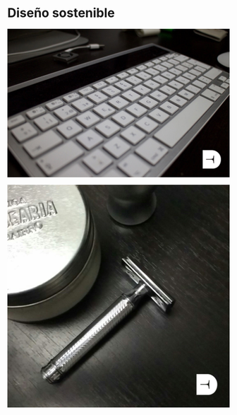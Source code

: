 # Diseño sostenible

![Mi teclado logitech tiene un panel solar, nunca hay que cargarlo](../../.gitbook/assets/01-teclado-logitech.jpeg)

![Sistema de afeitado con m&#xED;nimos residuos y sin tecnolog&#xED;as propietarias](../../.gitbook/assets/01-maquinilla.jpg)




